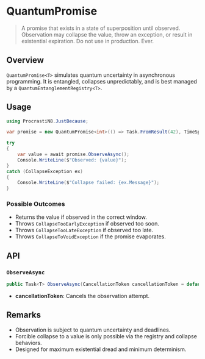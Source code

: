# QuantumPromise

> A promise that exists in a state of superposition until observed. Observation may collapse the value, throw an exception, or result in existential expiration. Do not use in production. Ever.

## Overview

`QuantumPromise<T>` simulates quantum uncertainty in asynchronous programming. It is entangled, collapses unpredictably, and is best managed by a `QuantumEntanglementRegistry<T>`.

## Usage

```csharp
using ProcrastiN8.JustBecause;

var promise = new QuantumPromise<int>(() => Task.FromResult(42), TimeSpan.FromSeconds(2));

try
{
    var value = await promise.ObserveAsync();
    Console.WriteLine($"Observed: {value}");
}
catch (CollapseException ex)
{
    Console.WriteLine($"Collapse failed: {ex.Message}");
}
```

### Possible Outcomes

- Returns the value if observed in the correct window.
- Throws `CollapseTooEarlyException` if observed too soon.
- Throws `CollapseTooLateException` if observed too late.
- Throws `CollapseToVoidException` if the promise evaporates.

## API

### `ObserveAsync`

```csharp
public Task<T> ObserveAsync(CancellationToken cancellationToken = default)
```

- **cancellationToken**: Cancels the observation attempt.

## Remarks

- Observation is subject to quantum uncertainty and deadlines.
- Forcible collapse to a value is only possible via the registry and collapse behaviors.
- Designed for maximum existential dread and minimum determinism.

